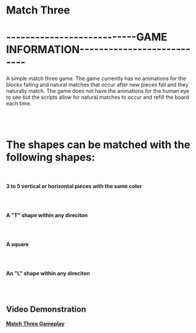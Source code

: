 # Match Three


#                                         ---------------------------GAME INFORMATION---------------------------

A simple match three game. The game currently has no animations for the blocks falling and natural matches that occur after new pieces fall and they naturally match.
The game does not have the animations for the human eye to see but the scripts allow for natural matches to occur and refill the board each time.

<br/><br/>
#      The shapes can be matched with the following shapes:

<br/><br/>
**3 to 5 vertical or horizontal pieces with the same color**

<br/><br/>

**A "T" shape within any direciton**

<br/><br/>

**A square**

<br/><br/>

**An "L" shape within any direciton**

<br/><br/>

  ##                                                              Video Demonstration
  
  **[Match Three Gameplay]([https://youtu.be/SoGVpOJSIDU](https://youtu.be/35oiBUdx4tw))**   
